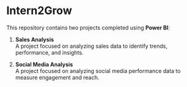 # Intern2Grow
This repository contains two projects completed using **Power BI**:

1. **Sales Analysis**  
   A project focused on analyzing sales data to identify trends, performance, and insights.  

2. **Social Media Analysis**  
   A project focused on analyzing social media performance data to measure engagement and reach.  
